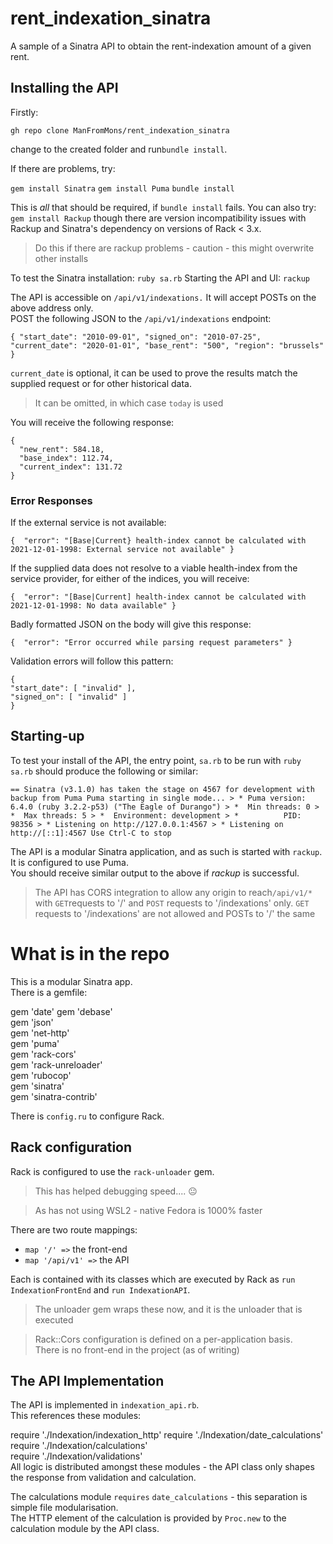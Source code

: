# rent_indexation_sinatra

A sample of a Sinatra API to obtain the rent-indexation amount of a given rent.

## Installing the API
Firstly:

`gh repo clone ManFromMons/rent_indexation_sinatra`

change to the created folder and run`bundle install`.

If there are problems, try:

`gem install Sinatra` `gem install Puma` `bundle install`

This is *all* that should be required, if `bundle install` fails.  You can also try:      
`gem install Rackup` though there are version incompatibility issues with Rackup and Sinatra's dependency on versions of Rack < 3.x.

> Do this if there are rackup problems - caution - this might overwrite other installs

To test the Sinatra installation: `ruby sa.rb` Starting the API and UI: `rackup`

The API is accessible on `/api/v1/indexations.` It will accept POSTs on the above address only.      
POST the following JSON to the `/api/v1/indexations` endpoint:

`{
"start_date": "2010-09-01",
"signed_on": "2010-07-25",
"current_date": "2020-01-01",
"base_rent": "500",
"region": "brussels"
}`

`current_date` is optional, it can be used to prove the results match the supplied request or for other historical data.
> It can be omitted, in which case `today` is used

You will receive the following response:

    {
      "new_rent": 584.18, 
      "base_index": 112.74, 
      "current_index": 131.72
    } 

### Error Responses
If the external service is not available:

    {  "error": "[Base|Current} health-index cannot be calculated with 2021-12-01-1998: External service not available" }

If the supplied data does not resolve to a viable health-index from the service provider, for either of the indices, you will receive:

    {  "error": "[Base|Current] health-index cannot be calculated with 2021-12-01-1998: No data available" }

Badly formatted JSON on the body will give this response:

    {  "error": "Error occurred while parsing request parameters" }

Validation errors will follow this pattern:

    {
    "start_date": [ "invalid" ],
    "signed_on": [ "invalid" ]
    }


## Starting-up
To test your install of the API, the entry point, `sa.rb` to be run with `ruby sa.rb` should produce the following or similar:

`== Sinatra (v3.1.0) has taken the stage on 4567 for development with backup from Puma Puma starting in single mode... > * Puma version: 6.4.0 (ruby 3.2.2-p53) ("The Eagle of Durango") > *  Min threads: 0 > *  Max threads: 5 > *  Environment: development > *          PID: 98356 > * Listening on http://127.0.0.1:4567 > * Listening on http://[::1]:4567 Use Ctrl-C to stop`

The API is a modular Sinatra application, and as such is started with `rackup`.  It is configured to use Puma.      
You should receive similar output to the above if *rackup* is successful.

> The API has CORS integration to allow any origin to reach`/api/v1/*` with `GET`requests to '/' and `POST` requests to '/indexations' only.  `GET` requests to '/indexations' are not allowed and POSTs to '/' the same

# What is in the repo
This is a modular Sinatra app.        
There is a gemfile:

gem 'date'    gem 'debase'        
gem 'json'        
gem 'net-http'        
gem 'puma'        
gem 'rack-cors'        
gem 'rack-unreloader'        
gem 'rubocop'        
gem 'sinatra'        
gem 'sinatra-contrib'

There is `config.ru` to configure Rack.

## Rack configuration
Rack is configured to use the `rack-unloader` gem.

> This has helped debugging speed.... 😐

> As has not using WSL2 - native Fedora is 1000% faster

There are two route mappings:

* `map '/' =>` the front-end
* `map '/api/v1' =>` the API

Each is contained with its classes which are executed by Rack as `run IndexationFrontEnd` and `run IndexationAPI`.

> The unloader gem wraps these now, and it is the unloader that is executed

> Rack::Cors configuration is defined on a per-application basis.      
> There is no front-end in the project (as of writing)

## The API Implementation
The API is implemented in `indexation_api.rb`.      
This references these modules:

require './Indexation/indexation_http' require './Indexation/date_calculations'    require './Indexation/calculations'        
require './Indexation/validations'      
All logic is distributed amongst these modules - the API class only shapes the response from validation and calculation.

The calculations module `requires` `date_calculations` - this separation is simple file modularisation.    
The HTTP element of the calculation  is provided by `Proc.new` to the calculation module by the API class.
